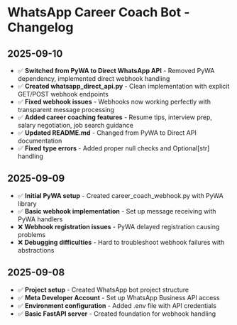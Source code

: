 # WhatsApp Career Coach Bot - Changelog

## 2025-09-10

- ✅ **Switched from PyWA to Direct WhatsApp API** - Removed PyWA dependency, implemented direct webhook handling
- ✅ **Created whatsapp_direct_api.py** - Clean implementation with explicit GET/POST webhook endpoints
- ✅ **Fixed webhook issues** - Webhooks now working perfectly with transparent message processing
- ✅ **Added career coaching features** - Resume tips, interview prep, salary negotiation, job search guidance
- ✅ **Updated README.md** - Changed from PyWA to Direct API documentation
- ✅ **Fixed type errors** - Added proper null checks and Optional[str] handling

## 2025-09-09

- ✅ **Initial PyWA setup** - Created career_coach_webhook.py with PyWA library
- ✅ **Basic webhook implementation** - Set up message receiving with PyWA handlers
- ❌ **Webhook registration issues** - PyWA delayed registration causing problems
- ❌ **Debugging difficulties** - Hard to troubleshoot webhook failures with abstractions

## 2025-09-08

- ✅ **Project setup** - Created WhatsApp bot project structure
- ✅ **Meta Developer Account** - Set up WhatsApp Business API access
- ✅ **Environment configuration** - Added .env file with API credentials
- ✅ **Basic FastAPI server** - Created foundation for webhook handling
